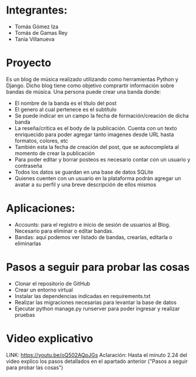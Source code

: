 # Integrantes:
- Tomás Gómez Iza
- Tomás de Gamas Rey
- Tania Villanueva

# Proyecto
Es un blog de música realizado utilizando como herramientas Python y Django.
Dicho blog tiene como objetivo comprartir información sobre bandas de música.
Una persona puede crear una banda donde:
- El nombre de la banda es el título del post
- El genero al cual pertenece es el subtítulo
- Se puede indicar en un campo la fecha de formación/creación de dicha banda
- La reseña/critica es el body de la publicación. Cuenta con un texto enriquecido para poder agregar tanto imagenes desde URL hasta formatos, colores, etc
- También esta la fecha de creación del post, que se autocompleta al momento de crear la publicación
- Para poder editar y borrar posteos es necesario contar con un usuario y contraseña
- Todos los datos se guardan en una base de datos SQLite
- Quienes cuenten con un usuario en la plataforma podrán agregar un avatar a su perfil y una breve descripción de ellos mismos

# Aplicaciones:
- Accounts: para el registro e inicio de sesión de usuarios al Blog. Necesario para eliminar o editar bandas.
- Bandas: aquí podemos ver listado de bandas, crearlas, editarla o eliminarlas

# Pasos a seguir para probar las cosas
- Clonar el repositorio de GitHub
- Crear un entorno virtual 
- Instalar las dependencias indicadas en requirements.txt
- Realizar las migraciones necesarias para levantar la base de datos
- Ejecutar python manage.py runserver para poder ingresar y realizar pruebas

# Video explicativo
LINK: https://youtu.be/oQ502AQpJGs 
Aclaración: Hasta el minuto 2.24 del video explico los pasos detallados en el apartado anterior ("Pasos a seguir para probar las cosas")